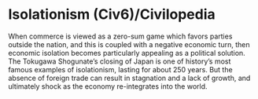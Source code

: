 # Isolationism (Civ6)/Civilopedia

When commerce is viewed as a zero-sum game which favors parties outside the nation, and this is coupled with a negative economic turn, then economic isolation becomes particularly appealing as a political solution. The Tokugawa Shogunate’s closing of Japan is one of history’s most famous examples of isolationism, lasting for about 250 years. But the absence of foreign trade can result in stagnation and a lack of growth, and ultimately shock as the economy re-integrates into the world.